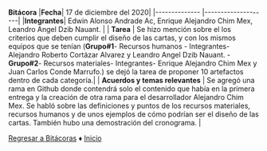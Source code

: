 **Bitácora**
|**Fecha**| 17 de diciembre del 2020|
|-------------- |--------------------|
|**Integrantes**| Edwin Alonso Andrade Ac, Enrique Alejandro Chim Mex, Leandro Angel Dzib Nauant. |
| **Tarea** | Se hizo mención sobre el los criterios que deben cumplir el diseño de las cartas, y con los mismos equipos que se tenían (**Grupo#1**- Recursos humanos - Integrantes-  Alejandro Roberto Cortázar Alvarez y Leandro Angel Dzib Nauant.    -**Grupo#2**- Recursos materiales- Integrantes- Enrique Alejandro Chim Mex y Juan Carlos Conde Marrufo.) se dejó la tarea de proponer 10 artefactos dentro de cada categoría.|
| **Acuerdos y temas relevantes** | Se agregó una rama en Github donde contendrá solo el contenido que había en la primera entrega y la creación de otra rama para el desarrollador Alejandro Chim Mex. Se habló sobre las definiciones y puntos de los recursos materiales, recursos humanos y de unos ejemplos de cómo podrían ser el diseño de las cartas. También hubo una demostración del cronograma. |

[Regresar a Bitácoras](https://github.com/Edwin-Lines/Proyecto-And-Then...-/tree/main/Documentaci%C3%B3n/Bit%C3%A1coras "Regresar a Bitácora")
♦ [Inicio](https://github.com/Edwin-Lines/Proyecto-And-Then...- "Inicio")
